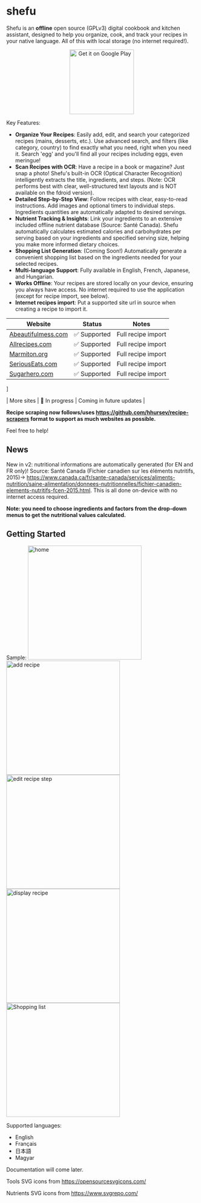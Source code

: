# shefu

Shefu is an **offline** open source (GPLv3) digital cookbook and kitchen assistant, designed to help you organize, cook, and track your recipes in your native language. All of this with local storage (no internet required!).

<a href='https://play.google.com/store/apps/details?id=fr.orvidia.shefu'>
  <center><img src="assets/GetItOnGooglePlay_Badge_Web_color_English.png" alt="Get it on Google Play" width="170"></center>
</a>


Key Features:

- **Organize Your Recipes**: Easily add, edit, and search your categorized recipes (mains, desserts, etc.). Use advanced search, and filters (like category, country) to find exactly what you need, right when you need it. Search 'egg' and you'll find all your recipes including eggs, even meringue!
- **Scan Recipes with OCR**: Have a recipe in a book or magazine? Just snap a photo! Shefu's built-in OCR (Optical Character Recognition) intelligently extracts the title, ingredients, and steps. (Note: OCR performs best with clear, well-structured text layouts and is NOT available on the fdroid version).
- **Detailed Step-by-Step View**: Follow recipes with clear, easy-to-read instructions. Add images and optional timers to individual steps. Ingredients quantities are automatically adapted to desired servings.
- **Nutrient Tracking & Insights**: Link your ingredients to an extensive included offline nutrient database (Source: Santé Canada). Shefu automatically calculates estimated calories and carbohydrates per serving based on your ingredients and specified serving size, helping you make more informed dietary choices.
- **Shopping List Generation**: (Coming Soon!) Automatically generate a convenient shopping list based on the ingredients needed for your selected recipes.
- **Multi-language Support**: Fully available in English, French, Japanese, and Hungarian.
- **Works Offline**: Your recipes are stored locally on your device, ensuring you always have access. No internet required to use the application (except for recipe import, see below).
- **Internet recipes import**: Put a supported site url in source when creating a recipe to import it.

| Website | Status | Notes |
|---------|--------|-------|
| [Abeautifulmess.com](https://www.abeautifulmess.com) | ✅ Supported | Full recipe import |
| [Allrecipes.com](https://www.allrecipes.com) | ✅ Supported | Full recipe import |
| [Marmiton.org](https://www.marmiton.org) | ✅ Supported | Full recipe import |
| [SeriousEats.com](https://www.seriouseats.com) | ✅ Supported | Full recipe import |
| [Sugarhero.com](https://www.sugarhero.com) | ✅ Supported | Full recipe import |
]


| More sites | 🚧 In progress | Coming in future updates |


**Recipe scraping now follows/uses https://github.com/hhursev/recipe-scrapers format to support as much websites as possible.**

Feel free to help!

## News

New in v2: nutritional informations are automatically generated (for EN and FR only)! Source: Santé Canada (Fichier canadien sur les éléments nutritifs, 2015)-> https://www.canada.ca/fr/sante-canada/services/aliments-nutrition/saine-alimentation/donnees-nutritionnelles/fichier-canadien-elements-nutritifs-fcen-2015.html. This is all done on-device with no internet access required.

**Note: you need to choose ingredients and factors from the drop-down menus to get the nutritional values calculated.**

## Getting Started

Sample:
<img src="fastlane/metadata/android/en-US/images/phoneScreenshots/1-search.png" alt="home" width="300">
<img src="fastlane/metadata/android/en-US/images/phoneScreenshots/2-add_recipe.png" alt="add recipe" width="300">
<img src="fastlane/metadata/android/en-US/images/phoneScreenshots/3-edit_recipe_step.png" alt="edit recipe step" width="300">
<img src="fastlane/metadata/android/en-US/images/phoneScreenshots/4-display_recipe.png" alt="display recipe" width="300">
<img src="fastlane/metadata/android/en-US/images/phoneScreenshots/5-shopping-list.png" alt="Shopping list" width="300">




Supported languages:
  - English
  - Français
  - 日本語
  - Magyar

Documentation will come later.

Tools SVG icons from https://opensourcesvgicons.com/

Nutrients SVG icons from https://www.svgrepo.com/
